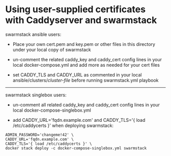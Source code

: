 # Using user-supplied certificates with Caddyserver and swarmstack

swarmstack ansible users:

- Place your own cert.pem and key.pem or other files in this directory under your local copy of swarmstack

- un-comment the related caddy_key and caddy_cert config lines in your local docker-compose.yml and add more as needed for your cert files

- set CADDY_TLS and CADDY_URL as commented in your local ansible/clusters/_cluster-file_ before running swarmstack.yml playbook

---

swarmstack singlebox users:

- un-comment all related caddy_key and caddy_cert config lines in your local docker-compose-singlebox.yml

- add CADDY_URL='fqdn.example.com' and CADDY_TLS='{ load /etc/caddycerts }' when deploying swarmstack:

```
ADMIN_PASSWORD='changeme!42' \
CADDY_URL='fqdn.example.com' \
CADDY_TLS='{ load /etc/caddycerts }' \
docker stack deploy -c docker-compose-singlebox.yml swarmstack
```
